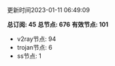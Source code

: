 更新时间2023-01-11 06:49:09

**总订阅: 45**
**总节点: 676**
**有效节点: 101**
- v2ray节点: 94
- trojan节点: 6
- ss节点: 1
